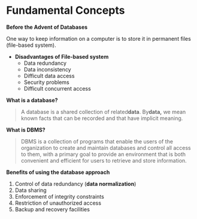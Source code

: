 # Fundamental Concepts

****Before the Advent of Databases****

One way to keep information on a computer is to store it in permanent files (file-based system).

- **Disadvantages of File-based system**
    - Data redundancy
    - Data inconsistency
    - Difficult data access
    - Security problems
    - Difficult concurrent access

**What is a database?**

>A database is a shared collection of related**data**. By**data,** we mean known facts that can be recorded and that have implicit meaning.

**What is DBMS?**

>DBMS is a collection of programs that enable the users of the organization to create and maintain databases and control all access to them, with a primary goal to provide an environment that is both convenient and efficient for users to retrieve and store information.

****Benefits of using the database approach****

1. Control of data redundancy (**data normalization**)
2. Data sharing
3. Enforcement of integrity constraints
4. Restriction of unauthorized access
5. Backup and recovery facilities